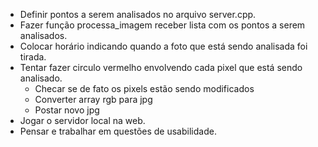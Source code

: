 - Definir pontos a serem analisados no arquivo server.cpp.
- Fazer função processa_imagem receber lista com os pontos a serem analisados.
- Colocar horário indicando quando a foto que está sendo analisada foi tirada.
- Tentar fazer circulo vermelho envolvendo cada pixel que está sendo analisado.
    - Checar se de fato os pixels estão sendo modificados
    - Converter array rgb para jpg
    - Postar novo jpg
- Jogar o servidor local na web.
- Pensar e trabalhar em questões de usabilidade.
